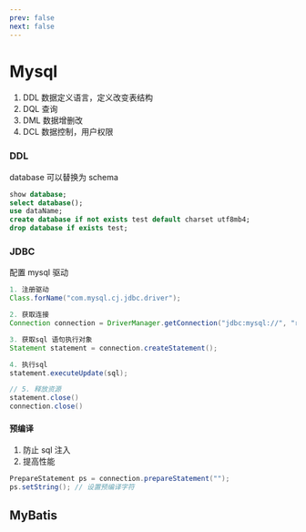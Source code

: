 ```yaml
---
prev: false
next: false
---
```

# Mysql

1. DDL 数据定义语言，定义改变表结构
2. DQL 查询
3. DML 数据增删改
4. DCL 数据控制，用户权限

### DDL

database 可以替换为 schema

```sql
show database;
select database();
use dataName;
create database if not exists test default charset utf8mb4;
drop database if exists test;
```

### JDBC

配置 mysql 驱动

```java
1. 注册驱动
Class.forName("com.mysql.cj.jdbc.driver");

2. 获取连接
Connection connection = DriverManager.getConnection("jdbc:mysql://", "root", pass);

3. 获取sql 语句执行对象
Statement statement = connection.createStatement();

4. 执行sql
statement.executeUpdate(sql);

// 5. 释放资源
statement.close()
connection.close()

```

#### 预编译

1. 防止 sql 注入
2. 提高性能

```java
PrepareStatement ps = connection.prepareStatement("");
ps.setString(); // 设置预编译字符
```


## MyBatis
